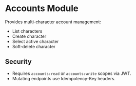 # Accounts Module

Provides multi-character account management:
- List characters
- Create character
- Select active character
- Soft-delete character

## Security
- Requires `accounts:read` or `accounts:write` scopes via JWT.
- Mutating endpoints use Idempotency-Key headers.